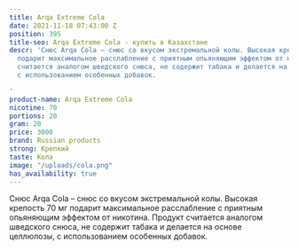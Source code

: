 ```yaml
---
title: Arqa Extreme Cola
date: 2021-11-18 07:43:00 Z
position: 395
title-seo: Arqa Extreme Cola - купить в Казахстане
descr: 'Снюс Arqa Cola – снюс со вкусом экстремальной колы. Высокая крепость 70 мг
  подарит максимальное расслабление с приятным опьяняющим эффектом от никотина. Продукт
  считается аналогом шведского снюса, не содержит табака и делается на основе целлюлозы,
  с использованием особенных добавок.

'
product-name: Arqa Extreme Cola
nicotine: 70
portions: 20
gram: 20
price: 3000
brand: Russian products
strong: Крепкий
taste: Кола
image: "/uploads/cola.png"
has_availability: true
---
```


Снюс Arqa Cola – снюс со вкусом экстремальной колы. Высокая крепость 70 мг подарит максимальное расслабление с приятным опьяняющим эффектом от никотина. Продукт считается аналогом шведского снюса, не содержит табака и делается на основе целлюлозы, с использованием особенных добавок.

